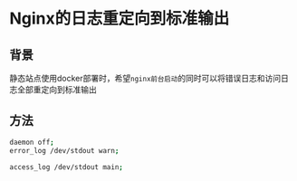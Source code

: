 # Nginx的日志重定向到标准输出

## 背景

静态站点使用docker部署时，希望`nginx前台启动`的同时可以将错误日志和访问日志全部重定向到标准输出



## 方法

```bash
daemon off;
error_log /dev/stdout warn;

access_log /dev/stdout main;
```

